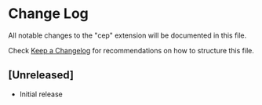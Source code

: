 # Change Log

All notable changes to the "cep" extension will be documented in this file.

Check [Keep a Changelog](http://keepachangelog.com/) for recommendations on how to structure this file.

## [Unreleased]

- Initial release